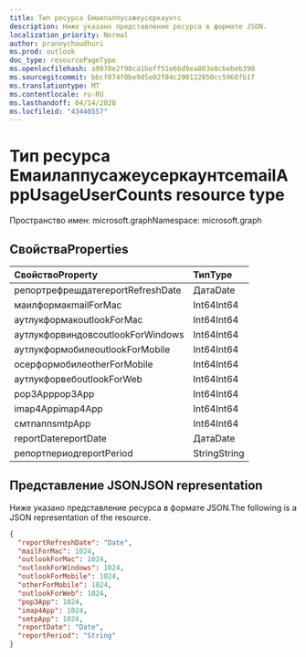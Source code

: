 ```yaml
---
title: Тип ресурса Емаилаппусажеусеркаунтс
description: Ниже указано представление ресурса в формате JSON.
localization_priority: Normal
author: pranoychaudhuri
ms.prod: outlook
doc_type: resourcePageType
ms.openlocfilehash: a9878e2f98ca1beff51e6bd9ea803e8cbebeb390
ms.sourcegitcommit: bbcf074f0be9d5e02f84c290122850cc5968fb1f
ms.translationtype: MT
ms.contentlocale: ru-RU
ms.lasthandoff: 04/14/2020
ms.locfileid: "43440557"
---
```

# <a name="emailappusageusercounts-resource-type"></a><span data-ttu-id="d2e69-103">Тип ресурса Емаилаппусажеусеркаунтс</span><span class="sxs-lookup"><span data-stu-id="d2e69-103">emailAppUsageUserCounts resource type</span></span>

<span data-ttu-id="d2e69-104">Пространство имен: microsoft.graph</span><span class="sxs-lookup"><span data-stu-id="d2e69-104">Namespace: microsoft.graph</span></span>

## <a name="properties"></a><span data-ttu-id="d2e69-105">Свойства</span><span class="sxs-lookup"><span data-stu-id="d2e69-105">Properties</span></span>

| <span data-ttu-id="d2e69-106">Свойство</span><span class="sxs-lookup"><span data-stu-id="d2e69-106">Property</span></span>          | <span data-ttu-id="d2e69-107">Тип</span><span class="sxs-lookup"><span data-stu-id="d2e69-107">Type</span></span>   |
| :---------------- | :----- |
| <span data-ttu-id="d2e69-108">репортрефрешдате</span><span class="sxs-lookup"><span data-stu-id="d2e69-108">reportRefreshDate</span></span> | <span data-ttu-id="d2e69-109">Дата</span><span class="sxs-lookup"><span data-stu-id="d2e69-109">Date</span></span>   |
| <span data-ttu-id="d2e69-110">маилформак</span><span class="sxs-lookup"><span data-stu-id="d2e69-110">mailForMac</span></span>        | <span data-ttu-id="d2e69-111">Int64</span><span class="sxs-lookup"><span data-stu-id="d2e69-111">Int64</span></span>  |
| <span data-ttu-id="d2e69-112">аутлукформак</span><span class="sxs-lookup"><span data-stu-id="d2e69-112">outlookForMac</span></span>     | <span data-ttu-id="d2e69-113">Int64</span><span class="sxs-lookup"><span data-stu-id="d2e69-113">Int64</span></span>  |
| <span data-ttu-id="d2e69-114">аутлукфорвиндовс</span><span class="sxs-lookup"><span data-stu-id="d2e69-114">outlookForWindows</span></span> | <span data-ttu-id="d2e69-115">Int64</span><span class="sxs-lookup"><span data-stu-id="d2e69-115">Int64</span></span>  |
| <span data-ttu-id="d2e69-116">аутлукформобиле</span><span class="sxs-lookup"><span data-stu-id="d2e69-116">outlookForMobile</span></span>  | <span data-ttu-id="d2e69-117">Int64</span><span class="sxs-lookup"><span data-stu-id="d2e69-117">Int64</span></span>  |
| <span data-ttu-id="d2e69-118">осерформобиле</span><span class="sxs-lookup"><span data-stu-id="d2e69-118">otherForMobile</span></span>    | <span data-ttu-id="d2e69-119">Int64</span><span class="sxs-lookup"><span data-stu-id="d2e69-119">Int64</span></span>  |
| <span data-ttu-id="d2e69-120">аутлукфорвеб</span><span class="sxs-lookup"><span data-stu-id="d2e69-120">outlookForWeb</span></span>     | <span data-ttu-id="d2e69-121">Int64</span><span class="sxs-lookup"><span data-stu-id="d2e69-121">Int64</span></span>  |
| <span data-ttu-id="d2e69-122">pop3App</span><span class="sxs-lookup"><span data-stu-id="d2e69-122">pop3App</span></span>           | <span data-ttu-id="d2e69-123">Int64</span><span class="sxs-lookup"><span data-stu-id="d2e69-123">Int64</span></span>  |
| <span data-ttu-id="d2e69-124">imap4App</span><span class="sxs-lookup"><span data-stu-id="d2e69-124">imap4App</span></span>          | <span data-ttu-id="d2e69-125">Int64</span><span class="sxs-lookup"><span data-stu-id="d2e69-125">Int64</span></span>  |
| <span data-ttu-id="d2e69-126">смтпапп</span><span class="sxs-lookup"><span data-stu-id="d2e69-126">smtpApp</span></span>           | <span data-ttu-id="d2e69-127">Int64</span><span class="sxs-lookup"><span data-stu-id="d2e69-127">Int64</span></span>  |
| <span data-ttu-id="d2e69-128">reportDate</span><span class="sxs-lookup"><span data-stu-id="d2e69-128">reportDate</span></span>        | <span data-ttu-id="d2e69-129">Дата</span><span class="sxs-lookup"><span data-stu-id="d2e69-129">Date</span></span>   |
| <span data-ttu-id="d2e69-130">репортпериод</span><span class="sxs-lookup"><span data-stu-id="d2e69-130">reportPeriod</span></span>      | <span data-ttu-id="d2e69-131">String</span><span class="sxs-lookup"><span data-stu-id="d2e69-131">String</span></span> |

## <a name="json-representation"></a><span data-ttu-id="d2e69-132">Представление JSON</span><span class="sxs-lookup"><span data-stu-id="d2e69-132">JSON representation</span></span>

<span data-ttu-id="d2e69-133">Ниже указано представление ресурса в формате JSON.</span><span class="sxs-lookup"><span data-stu-id="d2e69-133">The following is a JSON representation of the resource.</span></span>

<!-- {
  "blockType": "resource",
  "@odata.type": "microsoft.graph.emailAppUsageUserCounts"
} -->

```json
{
  "reportRefreshDate": "Date", 
  "mailForMac": 1024, 
  "outlookForMac": 1024, 
  "outlookForWindows": 1024, 
  "outlookForMobile": 1024, 
  "otherForMobile": 1024, 
  "outlookForWeb": 1024, 
  "pop3App": 1024, 
  "imap4App": 1024, 
  "smtpApp": 1024, 
  "reportDate": "Date", 
  "reportPeriod": "String"
}
```
